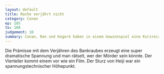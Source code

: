 ```yaml
---
layout: default
title: Rache verjährt nicht
category: Conan
ep: 185
to: 188
judgement: 10
summary: Conan, Ran und Kogorô haben in einem Gewinnspiel eine Kurzreise mit einem Kreuzfahrtschiff gewonnen, an der nur 11 Passagiere teilnehmen. Auf der Passagierliste steht auch der legendäre Räuber Seizo Kano.
---
```


Die Prämisse mit dem Verjähren des Bankraubes erzeugt eine super dramatische Spannung und man rätselt, wer der Mörder
sein könnte. Der Vierteiler kommt einem vor wie ein Film. Der Sturz von Heiji war ein spannungstechnischer Höhepunkt. 